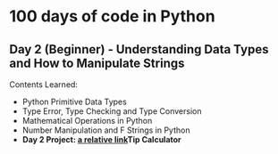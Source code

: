 # 100 days of code in Python

## Day 2 (Beginner) - Understanding Data Types and How to Manipulate Strings
Contents Learned:

- Python Primitive Data Types
- Type Error, Type Checking and Type Conversion
- Mathematical Operations in Python
- Number Manipulation and F Strings in Python
- **Day 2 Project: [a relative link](main.py)Tip Calculator**
